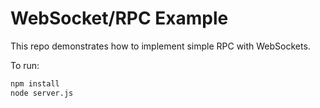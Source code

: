 # WebSocket/RPC Example

This repo demonstrates how to implement simple RPC with WebSockets.

To run:

```bash
npm install
node server.js
```
